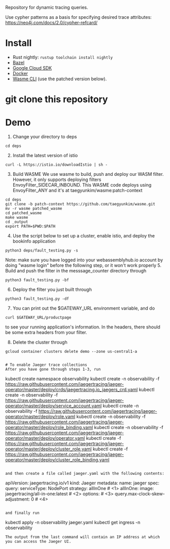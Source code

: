 Repository for dynamic tracing queries.

Use cypher patterns as a basis for specifying desired trace attributes: https://neo4j.com/docs/2.0/cypher-refcard/

# Install

- Rust nightly: `rustup toolchain install nightly`
- [Bazel](https://docs.bazel.build/versions/master/install.html)
- [Google Cloud SDK](https://cloud.google.com/sdk/install)
- [Docker](https://www.docker.com/products/docker-desktop)
- [Wasme CLI](https://docs.solo.io/web-assembly-hub/latest/tutorial_code/getting_started/#install-the-wasme-cli)
(use the patched version below).

# git clone this repository

# Demo

1. Change your directory to deps
```
cd deps
```
2. Install the latest version of istio
```
curl -L https://istio.io/downloadIstio | sh -
```

3. Build WASME We use wasme to build, push and deploy our WASM filter.
However, it only supports deploying filters EnvoyFilter_SIDECAR_INBOUND. This WASME code deploys using EnvoyFilter_ANY and it's at taegyunkim/wasme:patch-context
```
cd deps
git clone -b patch-context https://github.com/taegyunkim/wasme.git
mv -r wasme patched_wasme
cd patched_wasme
make wasme
cd _output
export PATH=$PWD:$PATH
```

4. Use the script below to set up a cluster, enable istio, and deploy the bookinfo application
```
python3 deps/fault_testing.py -s
```
Note:  make sure you have logged into your webassemblyhub.io account by doing "wasme login" before the following step, or it won't work properly
5. Build and push the filter in the messsage_counter directory through
```
python3 fault_testing.py -bf
```
6. Deploy the filter you just built through
```
python3 fault_testing.py -df
```
7. You can print out the $GATEWAY_URL environment variable, and do 
```
curl $GATEWAY_URL/productpage
```
to see your running application's information.  In the headers, there should be some extra headers from your filter.

8. Delete the cluster through
```
gcloud container clusters delete demo --zone us-central1-a


# To enable Jaeger trace collections
After you have gone through steps 1-3, run
```
kubectl create namespace observability
kubectl create -n observability -f https://raw.githubusercontent.com/jaegertracing/jaeger-operator/master/deploy/crds/jaegertracing.io_jaegers_crd.yaml
kubectl create -n observability -f https://raw.githubusercontent.com/jaegertracing/jaeger-operator/master/deploy/service_account.yaml
kubectl create -n observability -f https://raw.githubusercontent.com/jaegertracing/jaeger-operator/master/deploy/role.yaml
kubectl create -n observability -f https://raw.githubusercontent.com/jaegertracing/jaeger-operator/master/deploy/role_binding.yaml
kubectl create -n observability -f https://raw.githubusercontent.com/jaegertracing/jaeger-operator/master/deploy/operator.yaml
kubectl create -f https://raw.githubusercontent.com/jaegertracing/jaeger-operator/master/deploy/cluster_role.yaml
kubectl create -f https://raw.githubusercontent.com/jaegertracing/jaeger-operator/master/deploy/cluster_role_binding.yaml
```

and then create a file called jaeger.yaml with the following contents:
```
apiVersion: jaegertracing.io/v1
kind: Jaeger
metadata:
  name: jaeger
spec:
  query:
    serviceType: NodePort
  strategy: allInOne # <1>
  allInOne:
    image: jaegertracing/all-in-one:latest # <2>
    options: # <3>
      query.max-clock-skew-adjustment: 0 # <4>
```

and finally run
```
kubectl apply -n observability jaeger.yaml
kubectl get ingress -n observability
```
The output from the last command will contain an IP address at which you can access the Jaeger UI.


